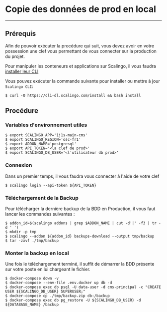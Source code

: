 # Copie des données de prod en local

---

## Prérequis

Afin de pouvoir exécuter la procédure qui suit, vous devez avoir en votre possession une clef vous permettant de vous connecter sur la production du projet.

Pour manipuler les conteneurs et applications sur Scalingo, il vous faudra [installer leur CLI](https://doc.scalingo.com/platform/cli/start#install-scalingo-cli)

Vous pouvez exécuter la commande suivante pour installer ou mettre à jour `Scalingo CLI`:

```/bin/bash
$ curl -O https://cli-dl.scalingo.com/install && bash install
```

## Procédure

### Variables d'environnement utiles

```/bin/bash
$ export SCALINGO_APP='1j1s-main-cms'
$ export SCALINGO_REGION='osc-fr1'
$ export ADDON_NAME='postgresql'
$ export API_TOKEN='<la clef de prod>'
$ export SCALINGO_DB_USER='<l'utilisateur db prod>'
```

### Connexion

Dans un premier temps, il vous faudra vous connecter à l'aide de votre clef

```/bin/bash
$ scalingo login --api-token ${API_TOKEN}
```

### Téléchargement de la Backup

Pour télécharger la dernière backup de la BDD en Production, il vous faut lancer les commandes suivantes :

```/bin/bash
$ addon_id=$(scalingo addons | grep $ADDON_NAME | cut -d'|' -f3 | tr -d ' ')
$ mkdir -p tmp
$ scalingo --addon ${addon_id} backups-download --output tmp/backup
$ tar -zxvf ./tmp/backup
```

### Monter la backup en local


Une fois le téléchargement terminé, il suffit de démarrer la BDD présente sur votre poste en lui chargeant le fichier.

```/bin/bash
$ docker-compose down -v
$ docker-compose --env-file .env.docker up db -d
$ docker-compose exec db psql -U data-user -d cms-principal -c "CREATE USER ${SCALINGO_DB_USER} SUPERUSER;"
$ docker-compose cp ./tmp/backup.zip db:/backup
$ docker-compose exec db pg_restore -U ${SCALINGO_DB_USER} -d ${DATABASE_NAME} /backup
```


